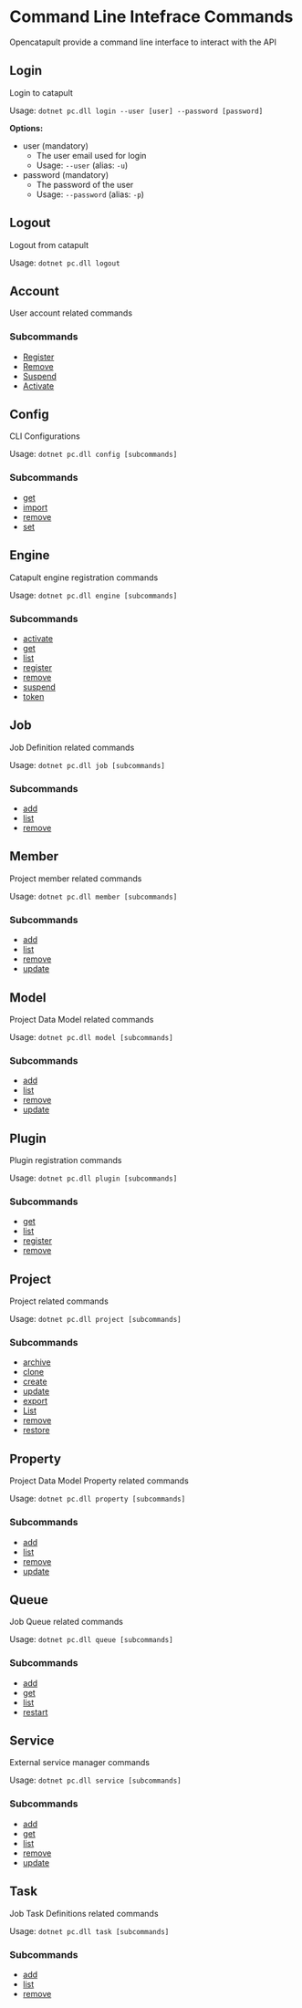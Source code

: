 # Command Line Intefrace Commands

Opencatapult provide a command line interface to interact with the API

## Login
Login to catapult

Usage:
`dotnet pc.dll login --user [user] --password [password]`

**Options:**
* user (mandatory)
    * The user email used for login
    * Usage: `--user` (alias: `-u`)
* password (mandatory)
    * The password of the user
    * Usage: `--password` (alias: `-p`)

## Logout
Logout from catapult

Usage:
`dotnet pc.dll logout`

## Account		
User account related commands			

### Subcommands

* [Register](account.md#register)
* [Remove](account.md#remove)
* [Suspend](account.md#suspend)
* [Activate](account.md#activate)

## Config		
CLI Configurations

Usage: 
`dotnet pc.dll config [subcommands]`

### Subcommands

* [get](config.md#get)
* [import](config.md#import)
* [remove](config.md#remove)
* [set](config.md#set)

## Engine		
Catapult engine registration commands

Usage: 
`dotnet pc.dll engine [subcommands]`

### Subcommands

* [activate](engine.md#activate)
* [get](engine.md#get)
* [list](engine.md#list)
* [register](engine.md#register)
* [remove](engine.md#remove)
* [suspend](engine.md#suspend)
* [token](engine.md#token)

## Job		
Job Definition related commands

Usage: 
`dotnet pc.dll job [subcommands]`

### Subcommands

* [add](job.md#add)
* [list](job.md#list)
* [remove](job.md#remove)

## Member		
Project member related commands

Usage: 
`dotnet pc.dll member [subcommands]`

### Subcommands

* [add](member.md#add)
* [list](member.md#list)
* [remove](member.md#remove)
* [update](member.md#update)

## Model		
Project Data Model related commands

Usage: 
`dotnet pc.dll model [subcommands]`

### Subcommands

* [add](model.md#add)
* [list](model.md#list)
* [remove](model.md#remove)
* [update](model.md#update)

## Plugin		
Plugin registration commands

Usage: 
`dotnet pc.dll plugin [subcommands]`

### Subcommands

* [get](plugin.md#get)
* [list](plugin.md#list)
* [register](plugin.md#register)
* [remove](plugin.md#remove)

## Project		
Project related commands

Usage: 
`dotnet pc.dll project [subcommands]`

### Subcommands

* [archive](project.md#archive)
* [clone](project.md#clone)
* [create](project.md#create)
* [update](project.md#update)
* [export](project.md#export)
* [List](project.md#list)
* [remove](project.md#remove)
* [restore](project.md#restore)

## Property		
Project Data Model Property related commands

Usage: 
`dotnet pc.dll property [subcommands]`

### Subcommands

* [add](property.md#add)
* [list](property.md#list)
* [remove](property.md#remove)
* [update](property.md#update)

## Queue		
Job Queue related commands

Usage: 
`dotnet pc.dll queue [subcommands]`

### Subcommands

* [add](queue.md#add)
* [get](queue.md#get)
* [list](queue.md#list)
* [restart](queue.md#restart)

## Service		
External service manager commands

Usage: 
`dotnet pc.dll service [subcommands]`

### Subcommands

* [add](service.md#add)
* [get](service.md#get)
* [list](service.md#list)
* [remove](service.md#remove)
* [update](service.md#update)

## Task		
Job Task Definitions related commands

Usage: 
`dotnet pc.dll task [subcommands]`

### Subcommands

* [add](task.md#add)
* [list](task.md#list)
* [remove](task.md#remove)